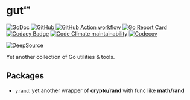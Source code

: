 # gut℠

[![GoDoc](https://godoc.org/github.com/an63/gut?status.svg)](https://godoc.org/github.com/an63/gut)
[![GitHub](https://img.shields.io/github/license/an63/gut)](https://github.com/an63/gut/blob/master/LICENSE)
[![GitHub Action workflow](https://github.com/an63/gut/workflows/build/badge.svg)](https://github.com/an63/gut/actions?workflow=build)
[![Go Report Card](https://goreportcard.com/badge/github.com/an63/gut)](https://goreportcard.com/report/github.com/an63/gut)
[![Codacy Badge](https://api.codacy.com/project/badge/Grade/f70fcc271c3e4785a3dfb87739a44cd0)](https://www.codacy.com/manual/an9an63/gut)
[![Code Climate maintainability](https://img.shields.io/codeclimate/maintainability-percentage/an63/gut)](https://codeclimate.com/github/an63/gut)
[![Codecov](https://img.shields.io/codecov/c/gh/an63/gut)](https://codecov.io/gh/an63/gut)

[![DeepSource](https://static.deepsource.io/deepsource-badge-light.svg)](https://deepsource.io/gh/an63/gut/?ref=repository-badge)

Yet another collection of Go utilities & tools.

## Packages

-   [`yrand`](https://godoc.org/github.com/an63/gut/yrand): yet another wrapper of **crypto/rand** with func like **math/rand**
